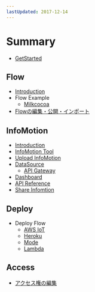 ```yaml
---
lastUpdated: 2017-12-14
---
```


# Summary

* [GetStarted](GetStarted/index.md)

## Flow

* [Introduction](Flow/CreateFlow.md)
* Flow Example
  * [Milkcocoa](Flow/FlowExampleMilkcocoa.md)
* [Flowの編集・公開・インポート](Flow/EditFlow.md)

## InfoMotion

* [Introduction](InfoMotion/Introduction.md)
* [InfoMotion Tool](InfoMotion/InfoMotionTool.md)
* [Upload InfoMotion](InfoMotion/UploadInfoType.md)
* [DataSource](InfoMotion/CreateDataSource.md)
  * [API Gateway](InfoMotion/DatasourceAPIGateway.md)
* [Dashboard](InfoMotion/CreateInfoMotion.md)
* [API Reference](InfoMotion/APIReference.md)
* [Share Infomtion](InfoMotion/ShareInfoMotion.md)


## Deploy

* Deploy Flow
  * [AWS IoT](Deploy/DeployFlow/AWSIoT/index.md)
  * [Heroku](Deploy/DeployFlow/Heroku/index.md)
  * [Mode](Deploy/DeployFlow/Mode/index.md)
  * [Lambda](Deploy/DeployFlow/Lambda/index.md)

## Access

* [アクセス権の編集](Access/index.md)